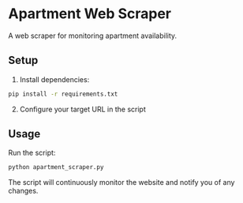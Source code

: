 # Apartment Web Scraper

A web scraper for monitoring apartment availability.

## Setup

1. Install dependencies:
```bash
pip install -r requirements.txt
```

2. Configure your target URL in the script

## Usage

Run the script:
```bash
python apartment_scraper.py
```

The script will continuously monitor the website and notify you of any changes.
